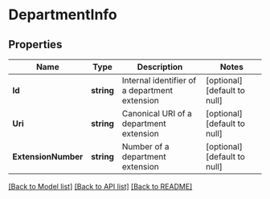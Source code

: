 # DepartmentInfo

## Properties
Name | Type | Description | Notes
------------ | ------------- | ------------- | -------------
**Id** | **string** | Internal identifier of a department extension | [optional] [default to null]
**Uri** | **string** | Canonical URI of a department extension | [optional] [default to null]
**ExtensionNumber** | **string** | Number of a department extension | [optional] [default to null]

[[Back to Model list]](../README.md#documentation-for-models) [[Back to API list]](../README.md#documentation-for-api-endpoints) [[Back to README]](../README.md)


